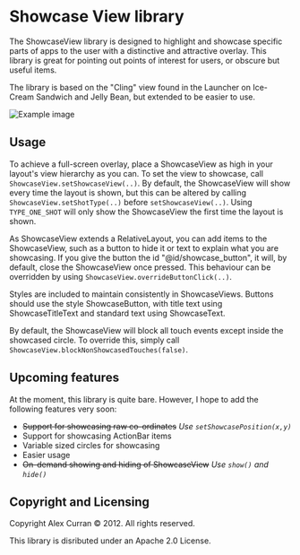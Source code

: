 Showcase View library  
====
  
The ShowcaseView library is designed to highlight and showcase specific parts of apps to the user with a distinctive and attractive overlay. This library is great for pointing out points of interest for users, or obscure but useful items.

The library is based on the "Cling" view found in the Launcher on Ice-Cream Sandwich and Jelly Bean, but extended to be easier to use.

![Example image](https://raw.github.com/Espiandev/ShowcaseView/master/example.png)

Usage
----
  
To achieve a full-screen overlay, place a ShowcaseView as high in your layout's view hierarchy as you can. To set the view to showcase, call `ShowcaseView.setShowcaseView(..)`. By default, the ShowcaseView will show every time the layout is shown, but this can be altered by calling `ShowcaseView.setShotType(..)` before `setShowcaseView(..)`. Using `TYPE_ONE_SHOT` will only show the ShowcaseView the first time the layout is shown.

As ShowcaseView extends a RelativeLayout, you can add items to the ShowcaseView, such as a button to hide it or text to explain what you are showcasing. If you give the button the id "@id/showcase_button", it will, by default, close the ShowcaseView once pressed. This behaviour can be overridden by using `ShowcaseView.overrideButtonClick(..)`.

Styles are included to maintain consistently in ShowcaseViews. Buttons should use the style ShowcaseButton, with title text using ShowcaseTitleText and standard text using ShowcaseText.

By default, the ShowcaseView will block all touch events except inside the showcased circle. To override this, simply call `ShowcaseView.blockNonShowcasedTouches(false)`.

Upcoming features
----

At the moment, this library is quite bare. However, I hope to add the following features very soon:
- ~~Support for showcasing raw co-ordinates~~ _Use `setShowcasePosition(x,y)`_
- Support for showcasing ActionBar items
- Variable sized circles for showcasing
- Easier usage
- ~~On-demand showing and hiding of ShowcaseView~~ _Use `show()` and `hide()`_

Copyright and Licensing
----

Copyright Alex Curran © 2012. All rights reserved.

This library is disributed under an Apache 2.0 License.